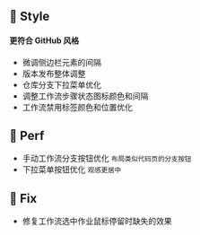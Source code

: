 ## 🌈 Style

#### 更符合 GitHub 风格

- 微调侧边栏元素的间隔
- 版本发布整体调整
- 仓库分支下拉菜单优化
- 调整工作流步骤状态图标颜色和间隔
- 工作流禁用标签颜色和位置优化

## 🎈 Perf

- 手动工作流分支按钮优化 `布局类似代码页的分支按钮`
- 下拉菜单按钮优化 `观感更居中`

## 🐞 Fix

- 修复工作流选中作业鼠标停留时缺失的效果
